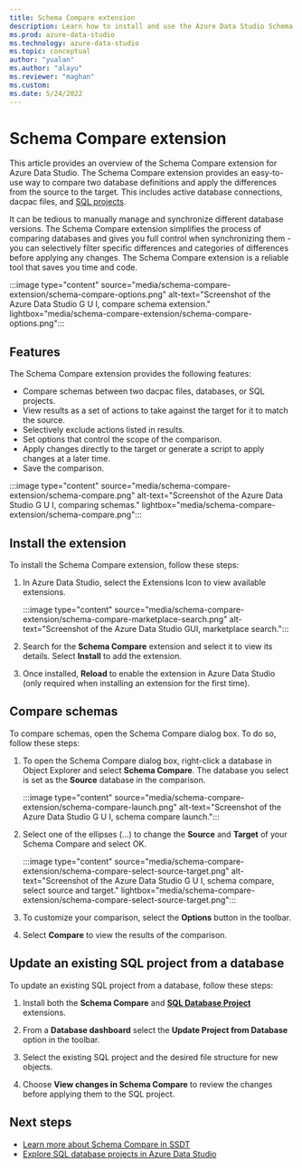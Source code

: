 ```yaml
---
title: Schema Compare extension
description: Learn how to install and use the Azure Data Studio Schema Compare extension to easily compare two databases and selectively change one to match the other.
ms.prod: azure-data-studio
ms.technology: azure-data-studio
ms.topic: conceptual
author: "yualan"
ms.author: "alayu"
ms.reviewer: "maghan"
ms.custom: 
ms.date: 5/24/2022
---
```


# Schema Compare extension

This article provides an overview of the Schema Compare extension for Azure Data Studio. The Schema Compare extension provides an easy-to-use way to compare two database definitions and apply the differences from the source to the target.  This includes active database connections, dacpac files, and [SQL projects](sql-database-project-extension.md).

It can be tedious to manually manage and synchronize different database versions. The Schema Compare extension simplifies the process of comparing databases and gives you full control when synchronizing them - you can selectively filter specific differences and categories of differences before applying any changes. The Schema Compare extension is a reliable tool that saves you time and code.


:::image type="content" source="media/schema-compare-extension/schema-compare-options.png" alt-text="Screenshot of the Azure Data Studio G U I, compare schema extension." lightbox="media/schema-compare-extension/schema-compare-options.png":::

## Features

The Schema Compare extension provides the following features: 

* Compare schemas between two dacpac files, databases, or SQL projects.
* View results as a set of actions to take against the target for it to match the source.
* Selectively exclude actions listed in results.
* Set options that control the scope of the comparison.
* Apply changes directly to the target or generate a script to apply changes at a later time. 
* Save the comparison. 

:::image type="content" source="media/schema-compare-extension/schema-compare.png" alt-text="Screenshot of the Azure Data Studio G U I, comparing schemas." lightbox="media/schema-compare-extension/schema-compare.png":::


## Install the extension

To install the Schema Compare extension, follow these steps: 

1. In Azure Data Studio, select the Extensions Icon to view available extensions.

    :::image type="content" source="media/schema-compare-extension/schema-compare-marketplace-search.png" alt-text="Screenshot of the Azure Data Studio GUI, marketplace search.":::

2. Search for the **Schema Compare** extension and select it to view its details. Select **Install** to add the extension.

3. Once installed, **Reload** to enable the extension in Azure Data Studio (only required when installing an extension for the first time).

## Compare schemas 

To compare schemas, open the Schema Compare dialog box. To do so, follow these steps: 

1. To open the Schema Compare dialog box, right-click a database in Object Explorer and select **Schema Compare**. The database you select is set as the **Source** database in the comparison.

    :::image type="content" source="media/schema-compare-extension/schema-compare-launch.png" alt-text="Screenshot of the Azure Data Studio G U I, schema compare launch.":::

2. Select one of the ellipses (...) to change the **Source** and **Target** of your Schema Compare and select OK.

    :::image type="content" source="media/schema-compare-extension/schema-compare-select-source-target.png" alt-text="Screenshot of the Azure Data Studio G U I, schema compare,  select source and target." lightbox="media/schema-compare-extension/schema-compare-select-source-target.png":::

3. To customize your comparison, select the **Options** button in the toolbar.

4. Select **Compare** to view the results of the comparison.

## Update an existing SQL project from a database

To update an existing SQL project from a database, follow these steps: 

1. Install both the **Schema Compare** and **[SQL Database Project](sql-database-project-extension.md)** extensions.

2. From a **Database dashboard** select the **Update Project from Database** option in the toolbar.

3. Select the existing SQL project and the desired file structure for new objects.

4. Choose **View changes in Schema Compare** to review the changes before applying them to the SQL project.

## Next steps

- [Learn more about Schema Compare in SSDT](../../ssdt/how-to-use-schema-compare-to-compare-different-database-definitions.md)
- [Explore SQL database projects in Azure Data Studio](sql-database-project-extension.md)
